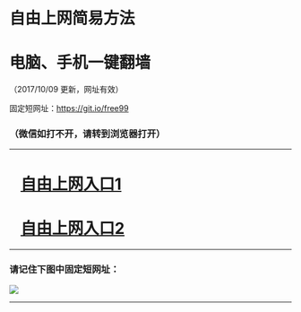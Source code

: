 ﻿# 自由上网简易方法

# 电脑、手机一键翻墙

（2017/10/09 更新，网址有效）

固定短网址：https://git.io/free99

### （微信如打不开，请转到浏览器打开）


***





# &nbsp;&nbsp; <a href="http://ft2142625407.fwq-tz-1001.info/fwqtz01.html?t=100900122136 " target="_blank">自由上网入口1</a>
# &nbsp;&nbsp; <a href="http://ft2741631314.fwq-tz-1002.info/fwqtz02.html?t=100900119668 " target="_blank">自由上网入口2</a>
***

### 请记住下图中固定短网址：

<img src="https://s3-us-west-2.amazonaws.com/fwq-1001/yjfq-20170905okok.png" /> 


***

